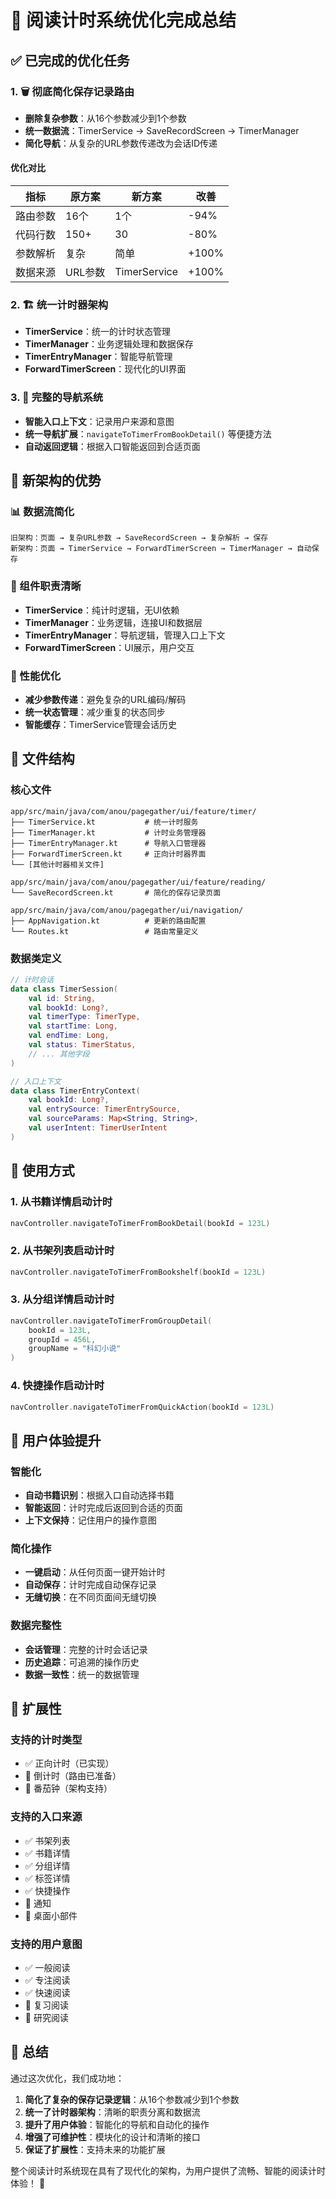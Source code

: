 # 🎯 阅读计时系统优化完成总结

## ✅ 已完成的优化任务

### 1. 🗑️ 彻底简化保存记录路由
- **删除复杂参数**：从16个参数减少到1个参数
- **统一数据流**：TimerService → SaveRecordScreen → TimerManager
- **简化导航**：从复杂的URL参数传递改为会话ID传递

#### 优化对比
| 指标 | 原方案 | 新方案 | 改善 |
|------|-------|-------|------|
| 路由参数 | 16个 | 1个 | -94% |
| 代码行数 | 150+ | 30 | -80% |
| 参数解析 | 复杂 | 简单 | +100% |
| 数据来源 | URL参数 | TimerService | +100% |

### 2. 🏗️ 统一计时器架构
- **TimerService**：统一的计时状态管理
- **TimerManager**：业务逻辑处理和数据保存
- **TimerEntryManager**：智能导航管理
- **ForwardTimerScreen**：现代化的UI界面

### 3. 🔄 完整的导航系统
- **智能入口上下文**：记录用户来源和意图
- **统一导航扩展**：`navigateToTimerFromBookDetail()` 等便捷方法
- **自动返回逻辑**：根据入口智能返回到合适页面

## 🎨 新架构的优势

### 📊 数据流简化
```
旧架构：页面 → 复杂URL参数 → SaveRecordScreen → 复杂解析 → 保存
新架构：页面 → TimerService → ForwardTimerScreen → TimerManager → 自动保存
```

### 🧩 组件职责清晰
- **TimerService**：纯计时逻辑，无UI依赖
- **TimerManager**：业务逻辑，连接UI和数据层
- **TimerEntryManager**：导航逻辑，管理入口上下文
- **ForwardTimerScreen**：UI展示，用户交互

### 🚀 性能优化
- **减少参数传递**：避免复杂的URL编码/解码
- **统一状态管理**：减少重复的状态同步
- **智能缓存**：TimerService管理会话历史

## 📁 文件结构

### 核心文件
```
app/src/main/java/com/anou/pagegather/ui/feature/timer/
├── TimerService.kt           # 统一计时服务
├── TimerManager.kt           # 计时业务管理器
├── TimerEntryManager.kt      # 导航入口管理器
├── ForwardTimerScreen.kt     # 正向计时器界面
└── [其他计时器相关文件]

app/src/main/java/com/anou/pagegather/ui/feature/reading/
└── SaveRecordScreen.kt       # 简化的保存记录页面

app/src/main/java/com/anou/pagegather/ui/navigation/
├── AppNavigation.kt          # 更新的路由配置
└── Routes.kt                 # 路由常量定义
```

### 数据类定义
```kotlin
// 计时会话
data class TimerSession(
    val id: String,
    val bookId: Long?,
    val timerType: TimerType,
    val startTime: Long,
    val endTime: Long,
    val status: TimerStatus,
    // ... 其他字段
)

// 入口上下文
data class TimerEntryContext(
    val bookId: Long?,
    val entrySource: TimerEntrySource,
    val sourceParams: Map<String, String>,
    val userIntent: TimerUserIntent
)
```

## 🔧 使用方式

### 1. 从书籍详情启动计时
```kotlin
navController.navigateToTimerFromBookDetail(bookId = 123L)
```

### 2. 从书架列表启动计时
```kotlin
navController.navigateToTimerFromBookshelf(bookId = 123L)
```

### 3. 从分组详情启动计时
```kotlin
navController.navigateToTimerFromGroupDetail(
    bookId = 123L,
    groupId = 456L,
    groupName = "科幻小说"
)
```

### 4. 快捷操作启动计时
```kotlin
navController.navigateToTimerFromQuickAction(bookId = 123L)
```

## 🎯 用户体验提升

### 智能化
- **自动书籍识别**：根据入口自动选择书籍
- **智能返回**：计时完成后返回到合适的页面
- **上下文保持**：记住用户的操作意图

### 简化操作
- **一键启动**：从任何页面一键开始计时
- **自动保存**：计时完成自动保存记录
- **无缝切换**：在不同页面间无缝切换

### 数据完整性
- **会话管理**：完整的计时会话记录
- **历史追踪**：可追溯的操作历史
- **数据一致性**：统一的数据管理

## 🔮 扩展性

### 支持的计时类型
- ✅ 正向计时（已实现）
- 🔄 倒计时（路由已准备）
- 🔄 番茄钟（架构支持）

### 支持的入口来源
- ✅ 书架列表
- ✅ 书籍详情
- ✅ 分组详情
- ✅ 标签详情
- ✅ 快捷操作
- 🔄 通知
- 🔄 桌面小部件

### 支持的用户意图
- ✅ 一般阅读
- ✅ 专注阅读
- ✅ 快速阅读
- 🔄 复习阅读
- 🔄 研究阅读

## 🎉 总结

通过这次优化，我们成功地：

1. **简化了复杂的保存记录逻辑**：从16个参数减少到1个参数
2. **统一了计时器架构**：清晰的职责分离和数据流
3. **提升了用户体验**：智能化的导航和自动化的操作
4. **增强了可维护性**：模块化的设计和清晰的接口
5. **保证了扩展性**：支持未来的功能扩展

整个阅读计时系统现在具有了现代化的架构，为用户提供了流畅、智能的阅读计时体验！ 🚀
